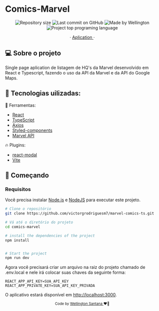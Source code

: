 # Comics-Marvel
<p align="center">
    <img alt="Repository size" src="https://img.shields.io/github/repo-size/Welldevbr/comics-marvel">
    <img alt="Last commit on GitHub" src="https://img.shields.io/github/last-commit/Welldevbr/comics-marvel">
    <img alt="Made by Wellington" src="https://img.shields.io/badge/made%20by-Wellington%20Santana-%20">
    <img alt="Project top programing language" src="https://img.shields.io/github/languages/top/Welldevbr/comics-marvel">
</p>

<div align="center">
  <span> · </span>
  <a href="https://comics-marvel-chi.vercel.app/" target="_blank" alt="demonstração do app">
    Aplication
  </a> 
  <span> · </span>
</div>

## 💻 Sobre o projeto

Single page aplication de listagem de HQ's da Marvel desenvolvido em React e Typescript,
fazendo o uso da API da Marvel e da API do Google Maps.

## 🧪 Tecnologias uilizadas:
🎯  Ferramentas:

  - [React](https://pt-br.reactjs.org/)
  - [TypeScript](https://www.typescriptlang.org)
  - [Axios](https://www.npmjs.com/package/axios)
  - [Styled-components](https://styled-components.com/)
  - [Marvel API](https://developer.marvel.com/)
  
🔥  Plugins:
  - [react-modal](https://www.npmjs.com/package/react-modal)
  - [Vite](https://vitejs.dev/)

## 🚀 Começando
### Requisitos

Você precisa instalar [Node.js](https://nodejs.org/en/download/) e [NodeJS](https://www.npmjs.com/) para executar este projeto.

```bash
# Clone o repositório
git clone https://github.com/victorgrodriguesm7/marvel-comics-ts.git

# Vá até o diretório do projeto
cd comics-marvel

# install the dependencies of the project
npm install


# Start the project
npm run dev
```

Agora você precisará criar um arquivo na raiz do projeto chamado de .env.local e nele irá colocar suas chaves da seguinte forma:
```env
REACT_APP_API_KEY=SUA_API_KEY
REACT_APP_PRIVATE_KEY=SUA_API_KEY_PRIVADA
```

O aplicativo estará disponível em [http://localhost:3000](http://localhost:3000).

<div align="center">
  <sub>Code by <a href="https://github.com/Welldevbr/">Wellington Santana </a> ❤️👋</sub>
</div>
